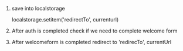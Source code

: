 1. save into localstorage 

    localstorage.setitem('redirectTo', currenturl)

2. After auth is completed check 
    if we need to complete welcome form
    
3. After welcomeform is completed redirect to 
    'redirecTo', currentUrl
